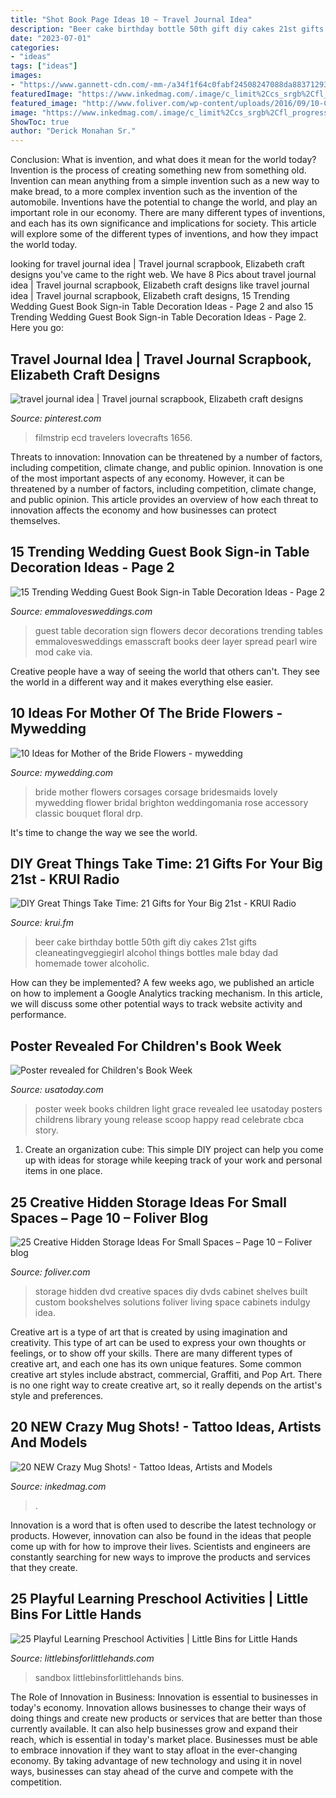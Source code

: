 ```yaml
---
title: "Shot Book Page Ideas 10 ~ Travel Journal Idea"
description: "Beer cake birthday bottle 50th gift diy cakes 21st gifts cleaneatingveggiegirl alcohol things bottles male bday dad homemade tower alcoholic"
date: "2023-07-01"
categories:
- "ideas"
tags: ["ideas"]
images:
- "https://www.gannett-cdn.com/-mm-/a34f1f64c0fabf24508247088da883712930b3e2/c=97-0-5178-6775&amp;r=537&amp;c=0-0-534-712/local/-/media/2015/02/24/USATODAY/USATODAY/635603869968676719-CBW-Poster----DO-NOT-RELEASE.jpg"
featuredImage: "https://www.inkedmag.com/.image/c_limit%2Ccs_srgb%2Cfl_progressive%2Cq_auto:good%2Cw_700/MTYwODY0NjcwNjY2NzI5NDQ3/42e50399e04b2cc7c6fd483ba9fddc0b.jpg"
featured_image: "http://www.foliver.com/wp-content/uploads/2016/09/10-Custom-Built-DVD-Cabinet.jpg"
image: "https://www.inkedmag.com/.image/c_limit%2Ccs_srgb%2Cfl_progressive%2Cq_auto:good%2Cw_700/MTYwODY0NjcwNjY2NzI5NDQ3/42e50399e04b2cc7c6fd483ba9fddc0b.jpg"
ShowToc: true
author: "Derick Monahan Sr."
---
```



Conclusion: What is invention, and what does it mean for the world today?
Invention is the process of creating something new from something old. Invention can mean anything from a simple invention such as a new way to make bread, to a more complex invention such as the invention of the automobile. Inventions have the potential to change the world, and play an important role in our economy. There are many different types of inventions, and each has its own significance and implications for society. This article will explore some of the different types of inventions, and how they impact the world today.

	

		
looking for travel journal idea | Travel journal scrapbook, Elizabeth craft designs you've came to the right web. We have 8 Pics about travel journal idea | Travel journal scrapbook, Elizabeth craft designs like travel journal idea | Travel journal scrapbook, Elizabeth craft designs, 15 Trending Wedding Guest Book Sign-in Table Decoration Ideas - Page 2 and also 15 Trending Wedding Guest Book Sign-in Table Decoration Ideas - Page 2. Here you go:
		
    
## Travel Journal Idea | Travel Journal Scrapbook, Elizabeth Craft Designs

<img loading=lazy src="https://i.pinimg.com/736x/45/47/70/454770edcbf09be58b277a1f5a24adbb.jpg" onerror="this.onerror=null;this.src='https://tse1.mm.bing.net/th?id=OIP.eP2DCtHHioBwrzTPFATuaQHaHa&amp;pid=15.1';" alt="travel journal idea | Travel journal scrapbook, Elizabeth craft designs">

_Source: pinterest.com_

>filmstrip ecd travelers lovecrafts 1656. 

	

Threats to innovation: Innovation can be threatened by a number of factors, including competition, climate change, and public opinion.
Innovation is one of the most important aspects of any economy. However, it can be threatened by a number of factors, including competition, climate change, and public opinion. This article provides an overview of how each threat to innovation affects the economy and how businesses can protect themselves.

    
## 15 Trending Wedding Guest Book Sign-in Table Decoration Ideas - Page 2

<img loading=lazy src="http://emmalovesweddings.com/wp-content/uploads/2018/02/blush-wedding-guest-book-table-decoration-ideas.jpg" onerror="this.onerror=null;this.src='https://tse1.mm.bing.net/th?id=OIP.QTnqrfCwEquXQa6Q65Rx7AHaJ0&amp;pid=15.1';" alt="15 Trending Wedding Guest Book Sign-in Table Decoration Ideas - Page 2">

_Source: emmalovesweddings.com_

>guest table decoration sign flowers decor decorations trending tables emmalovesweddings emasscraft books deer layer spread pearl wire mod cake via. 

	

Creative people have a way of seeing the world that others can't. They see the world in a different way and it makes everything else easier.

    
## 10 Ideas For Mother Of The Bride Flowers - Mywedding

<img loading=lazy src="https://qa-static.mywedding.com/wp-content/uploads/migrated/images/skyword/Brighton-Photo-copy.jpg" onerror="this.onerror=null;this.src='https://tse4.mm.bing.net/th?id=OIP.veRqtSQdzi38P1u4wZh6sQHaLH&amp;pid=15.1';" alt="10 Ideas for Mother of the Bride Flowers - mywedding">

_Source: mywedding.com_

>bride mother flowers corsages corsage bridesmaids lovely mywedding flower bridal brighton weddingomania rose accessory classic bouquet floral drp. 

	

It's time to change the way we see the world.

    
## DIY Great Things Take Time: 21 Gifts For Your Big 21st - KRUI Radio

<img loading=lazy src="http://krui.fm/wordpress/wp-content/uploads/2016/06/How-to-Make-Beer-Bottle-Cake-14-681x1024.jpg" onerror="this.onerror=null;this.src='https://tse4.mm.bing.net/th?id=OIP.exr9QbfajEFB8IMXzs0xZAHaLI&amp;pid=15.1';" alt="DIY Great Things Take Time: 21 Gifts for Your Big 21st - KRUI Radio">

_Source: krui.fm_

>beer cake birthday bottle 50th gift diy cakes 21st gifts cleaneatingveggiegirl alcohol things bottles male bday dad homemade tower alcoholic. 

	

How can they be implemented?
A few weeks ago, we published an article on how to implement a Google Analytics tracking mechanism. In this article, we will discuss some other potential ways to track website activity and performance.

    
## Poster Revealed For Children&#039;s Book Week

<img loading=lazy src="https://www.gannett-cdn.com/-mm-/a34f1f64c0fabf24508247088da883712930b3e2/c=97-0-5178-6775&amp;r=537&amp;c=0-0-534-712/local/-/media/2015/02/24/USATODAY/USATODAY/635603869968676719-CBW-Poster----DO-NOT-RELEASE.jpg" onerror="this.onerror=null;this.src='https://tse2.mm.bing.net/th?id=OIP.AIUnVJiRmO9RHTumo6_EyQHaJ4&amp;pid=15.1';" alt="Poster revealed for Children&#039;s Book Week">

_Source: usatoday.com_

>poster week books children light grace revealed lee usatoday posters childrens library young release scoop happy read celebrate cbca story. 

	

1. Create an organization cube: This simple DIY project can help you come up with ideas for storage while keeping track of your work and personal items in one place.

    
## 25 Creative Hidden Storage Ideas For Small Spaces – Page 10 – Foliver Blog

<img loading=lazy src="http://www.foliver.com/wp-content/uploads/2016/09/10-Custom-Built-DVD-Cabinet.jpg" onerror="this.onerror=null;this.src='https://tse2.mm.bing.net/th?id=OIP.HuSdnhN6fUMx2gfKqIzRqAHaRO&amp;pid=15.1';" alt="25 Creative Hidden Storage Ideas For Small Spaces – Page 10 – Foliver blog">

_Source: foliver.com_

>storage hidden dvd creative spaces diy dvds cabinet shelves built custom bookshelves solutions foliver living space cabinets indulgy idea. 

	

Creative art is a type of art that is created by using imagination and creativity. This type of art can be used to express your own thoughts or feelings, or to show off your skills. There are many different types of creative art, and each one has its own unique features. Some common creative art styles include abstract, commercial, Graffiti, and Pop Art. There is no one right way to create creative art, so it really depends on the artist's style and preferences.

    
## 20 NEW Crazy Mug Shots! - Tattoo Ideas, Artists And Models

<img loading=lazy src="https://www.inkedmag.com/.image/c_limit%2Ccs_srgb%2Cfl_progressive%2Cq_auto:good%2Cw_700/MTYwODY0NjcwNjY2NzI5NDQ3/42e50399e04b2cc7c6fd483ba9fddc0b.jpg" onerror="this.onerror=null;this.src='https://tse4.mm.bing.net/th?id=OIP.3mqyhoFJc-lhTXRgPRn-9QHaLF&amp;pid=15.1';" alt="20 NEW Crazy Mug Shots! - Tattoo Ideas, Artists and Models">

_Source: inkedmag.com_

>. 

	

Innovation is a word that is often used to describe the latest technology or products. However, innovation can also be found in the ideas that people come up with for how to improve their lives. Scientists and engineers are constantly searching for new ways to improve the products and services that they create.

    
## 25 Playful Learning Preschool Activities | Little Bins For Little Hands

<img loading=lazy src="https://littlebinsforlittlehands.com/wp-content/uploads/2014/07/engineering-play-with-sand-and-pipes-sensory-play.jpg" onerror="this.onerror=null;this.src='https://tse2.mm.bing.net/th?id=OIP.vGvuRuaqJYho5U4YRydpcAHaKl&amp;pid=15.1';" alt="25 Playful Learning Preschool Activities | Little Bins for Little Hands">

_Source: littlebinsforlittlehands.com_

>sandbox littlebinsforlittlehands bins. 

	

The Role of Innovation in Business:
Innovation is essential to businesses in today's economy. Innovation allows businesses to change their ways of doing things and create new products or services that are better than those currently available. It can also help businesses grow and expand their reach, which is essential in today's market place.
Businesses must be able to embrace innovation if they want to stay afloat in the ever-changing economy. By taking advantage of new technology and using it in novel ways, businesses can stay ahead of the curve and compete with the competition.

